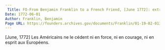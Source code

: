```yaml
---
 Title: FO-From Benjamin Franklin to a French Friend, [June 1772]: extract
Date: 1772-06-01
Author: Franklin, Benjamin
Page URL: https://founders.archives.gov/documents/Franklin/01-19-02-0134
---
```


[June, 1772]
Les Américains ne le cédent ni en force, ni en courage, ni en esprit aux Européens.

